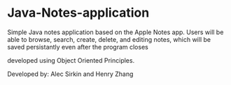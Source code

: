 # Java-Notes-application
Simple Java notes application based on the Apple Notes app.
Users will be able to browse, search, create, delete, and editing notes, which will be saved persistantly even after the program closes

developed using Object Oriented Principles.

Developed by: Alec Sirkin and Henry Zhang
